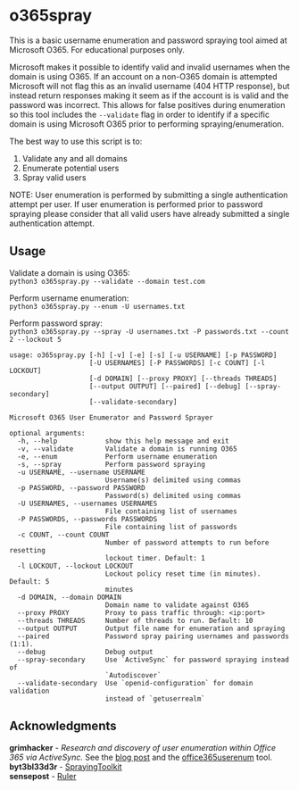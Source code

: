 # o365spray

This is a basic username enumeration and password spraying tool aimed at Microsoft O365. For educational purposes only.

Microsoft makes it possible to identify valid and invalid usernames when the domain is using O365. If an account on a non-O365 domain is attempted Microsoft will not flag this as an invalid username (404 HTTP response), but instead return responses making it seem as if the account is is valid and the password was incorrect. This allows for false positives during enumeration so this tool includes the `--validate` flag in order to identify if a specific domain is using Microsoft O365 prior to performing spraying/enumeration.

The best way to use this script is to:
1. Validate any and all domains
2. Enumerate potential users
3. Spray valid users

NOTE: User enumeration is performed by submitting a single authentication attempt per user. If user enumeration is performed prior to password spraying please consider that all valid users have already submitted a single authentication attempt.

## Usage
Validate a domain is using O365:<br>
`python3 o365spray.py --validate --domain test.com`

Perform username enumeration:<br>
`python3 o365spray.py --enum -U usernames.txt`

Perform password spray:<br>
`python3 o365spray.py --spray -U usernames.txt -P passwords.txt --count 2 --lockout 5`


```
usage: o365spray.py [-h] [-v] [-e] [-s] [-u USERNAME] [-p PASSWORD]
                    [-U USERNAMES] [-P PASSWORDS] [-c COUNT] [-l LOCKOUT]
                    [-d DOMAIN] [--proxy PROXY] [--threads THREADS]
                    [--output OUTPUT] [--paired] [--debug] [--spray-secondary]
                    [--validate-secondary]

Microsoft O365 User Enumerator and Password Sprayer

optional arguments:
  -h, --help            show this help message and exit
  -v, --validate        Validate a domain is running O365
  -e, --enum            Perform username enumeration
  -s, --spray           Perform password spraying
  -u USERNAME, --username USERNAME
                        Username(s) delimited using commas
  -p PASSWORD, --password PASSWORD
                        Password(s) delimited using commas
  -U USERNAMES, --usernames USERNAMES
                        File containing list of usernames
  -P PASSWORDS, --passwords PASSWORDS
                        File containing list of passwords
  -c COUNT, --count COUNT
                        Number of password attempts to run before resetting
                        lockout timer. Default: 1
  -l LOCKOUT, --lockout LOCKOUT
                        Lockout policy reset time (in minutes). Default: 5
                        minutes
  -d DOMAIN, --domain DOMAIN
                        Domain name to validate against O365
  --proxy PROXY         Proxy to pass traffic through: <ip:port>
  --threads THREADS     Number of threads to run. Default: 10
  --output OUTPUT       Output file name for enumeration and spraying
  --paired              Password spray pairing usernames and passwords (1:1).
  --debug               Debug output
  --spray-secondary     Use `ActiveSync` for password spraying instead of
                        `Autodiscover`
  --validate-secondary  Use `openid-configuration` for domain validation
                        instead of `getuserrealm`
```

## Acknowledgments

**grimhacker** - *Research and discovery of user enumeration within Office 365 via ActiveSync.* See the [blog post](https://grimhacker.com/2017/07/24/office365-activesync-username-enumeration/) and the [office365userenum](https://bitbucket.org/grimhacker/office365userenum/src/master/) tool.<br>
**byt3bl33d3r** - [SprayingToolkit](https://github.com/byt3bl33d3r/SprayingToolkit/)<br>
**sensepost** - [Ruler](https://github.com/sensepost/ruler/)
